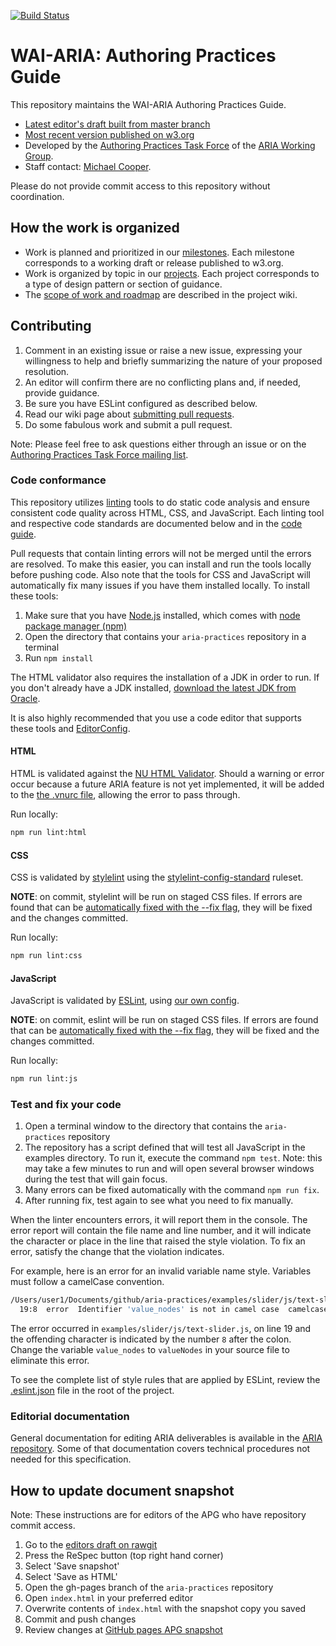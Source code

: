 [![Build Status](https://travis-ci.com/w3c/aria-practices.svg?branch=master)](https://travis-ci.com/w3c/aria-practices)

# WAI-ARIA: Authoring Practices Guide

This repository maintains the WAI-ARIA Authoring Practices Guide.

* [Latest editor's draft built from master branch](http://w3c.github.io/aria-practices/)
* [Most recent version published on w3.org](https://www.w3.org/TR/wai-aria-practices-1.1/)
* Developed by the [Authoring Practices Task Force](https://www.w3.org/WAI/ARIA/task-forces/practices/) of the [ARIA Working Group](http://www.w3.org/WAI/ARIA/).
* Staff contact: [Michael Cooper](http://www.w3.org/People/cooper/).

Please do not provide commit access to this repository without coordination.

## How the work is organized

* Work is planned and prioritized in our [milestones](https://github.com/w3c/aria-practices/milestones?direction=asc&sort=due_date&state=open). Each milestone corresponds to a working draft or release published to w3.org.
* Work is organized by topic in our [projects](https://github.com/w3c/aria-practices/projects). Each project corresponds to a type of design pattern or section of guidance.
* The [scope of work and roadmap](https://github.com/w3c/aria-practices/wiki/Scope) are described in the project wiki.

## Contributing

1. Comment in an existing issue or raise a new issue, expressing your willingness to help and briefly summarizing the nature of your proposed resolution.
2. An editor will confirm there are no conflicting plans and, if needed, provide guidance.
3. Be sure you have ESLint configured as described below.
4. Read our wiki page about [submitting pull requests](https://github.com/w3c/aria-practices/wiki/Submitting-Pull-Requests).
5. Do some fabulous work and submit a pull request.

Note: Please feel free to ask questions either through an issue or on the [Authoring Practices Task Force mailing list](http://lists.w3.org/Archives/Public/public-aria-practices/).

### Code conformance

This repository utilizes [linting](https://en.wikipedia.org/wiki/Lint_%28software%29) tools to do static code analysis and ensure consistent code quality across HTML, CSS, and JavaScript. Each linting tool and respective code standards are documented below and in the [code guide](https://github.com/w3c/aria-practices/wiki/Code-Guide).

Pull requests that contain linting errors will not be merged until the errors are resolved. To make this easier, you can install and run the tools locally before pushing code. Also note that the tools for CSS and JavaScript will automatically fix many issues if you have them installed locally. To install these tools:

1. Make sure that you have [Node.js](https://nodejs.org/en/) installed, which comes with [node package manager (npm)](https://www.npmjs.com/get-npm)
1. Open the directory that contains your `aria-practices` repository in a terminal
1. Run `npm install`

The HTML validator also requires the installation of a JDK in order to run. If you don't already have a JDK installed, [download the latest JDK from Oracle](https://www.oracle.com/technetwork/java/javase/downloads/index.html).

It is also highly recommended that you use a code editor that supports these tools and [EditorConfig](http://editorconfig.org/).

#### HTML

HTML is validated against the [NU HTML Validator](https://github.com/validator/validator).
Should a warning or error occur because a future ARIA feature is not yet implemented, it will be added to the [the .vnurc file](.vnurc), allowing the error to pass through.

Run locally:

```sh
npm run lint:html
```

#### CSS

CSS is validated by [stylelint](https://stylelint.io/) using the [stylelint-config-standard](https://github.com/stylelint/stylelint-config-standard) ruleset.

**NOTE**: on commit, stylelint will be run on staged CSS files. If errors are found that can be [automatically fixed with the --fix flag](https://stylelint.io/user-guide/cli/#autofixing-errors), they will be fixed and the changes committed.

Run locally:

```sh
npm run lint:css
```

#### JavaScript

JavaScript is validated by [ESLint](http://eslint.org/), using [our own config](.eslintrc.json).

**NOTE**: on commit, eslint will be run on staged CSS files. If errors are found that can be [automatically fixed with the --fix flag](https://eslint.org/docs/user-guide/command-line-interface#fixing-problems), they will be fixed and the changes committed.

Run locally:

```sh
npm run lint:js
```

### Test and fix your code

1. Open a terminal window to the directory that contains the `aria-practices` repository
1. The repository has a script defined that will test all JavaScript in the examples directory. To run it, execute the command `npm test`. Note: this may take a few minutes to run and will open several browser windows during the test that will gain focus.
1. Many errors can be fixed automatically with the command `npm run fix`.
1. After running fix, test again to see what you need to fix manually.

When the linter encounters errors, it will report them in the console.
The error report will contain the file name and line number, and it will
indicate the character or place in the line that raised the style violation. To
fix an error, satisfy the change that the violation indicates.

For example, here is an error for an invalid variable name style. Variables must
follow a camelCase convention.

```sh
/Users/user1/Documents/github/aria-practices/examples/slider/js/text-slider.js
  19:8  error  Identifier 'value_nodes' is not in camel case  camelcase
```

The error occurred in `examples/slider/js/text-slider.js`, on line 19 and the
offending character is indicated by the number `8` after the colon. Change the
variable `value_nodes` to `valueNodes` in your source file to eliminate this
error.

To see the complete list of style rules that are applied by ESLint, review the [.eslint.json](https://github.com/w3c/aria-practices/blob/master/.eslint.json) file in the root of the project.

### Editorial documentation

General documentation for editing ARIA deliverables is available in the
[ARIA repository](https://github.com/w3c/aria/).
Some of that documentation covers technical procedures not needed
for this specification.

## How to update document snapshot

Note: These instructions are for editors of the APG who have repository commit access.

1. Go to the [editors draft on rawgit](https://cdn.rawgit.com/w3c/aria-practices/master/aria-practices.html)
2. Press the ReSpec button (top right hand corner)
3. Select 'Save snapshot'
4. Select 'Save as HTML'
5. Open the gh-pages branch of the `aria-practices` repository
6. Open `index.html` in your preferred editor
7. Overwrite contents of `index.html` with the snapshot copy you saved
8. Commit and push changes
9. Review changes at [GitHub pages APG snapshot](http://w3c.github.io/aria-practices/)
